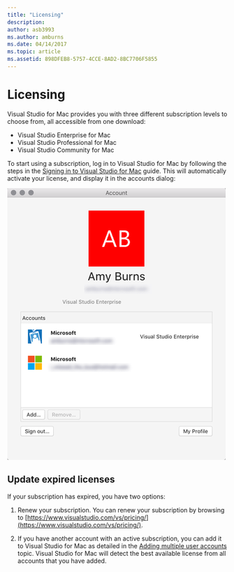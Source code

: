 ```yaml
---
title: "Licensing"
description: 
author: asb3993
ms.author: amburns
ms.date: 04/14/2017
ms.topic: article
ms.assetid: 898DFEB8-5757-4CCE-8AD2-8BC7706F5855
---
```


# Licensing

Visual Studio for Mac provides you with three different subscription levels to choose from, all accessible from one download:

* Visual Studio Enterprise for Mac
* Visual Studio Professional for Mac
* Visual Studio Community for Mac

To start using a subscription, log in to Visual Studio for Mac by following the steps in the [Signing in to Visual Studio for Mac](~/signing-in.md) guide. This will automatically activate your license, and display it in the accounts dialog:

![Show user license dialog](media/user-accounts-login.png)

## Update expired licenses 

If your subscription has expired, you have two options:

1. Renew your subscription. You can renew your subscription by browsing to [https://www.visualstudio.com/vs/pricing/](https://www.visualstudio.com/vs/pricing/).

2. If you have another account with an active subscription, you can add it to Visual Studio for Mac as detailed in the [Adding multiple user accounts](~/signing-in.md) topic. Visual Studio for Mac will detect the best available license from all accounts that you have added. 
